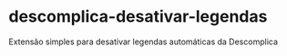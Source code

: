 # descomplica-desativar-legendas
Extensão simples para desativar legendas automáticas da Descomplica
